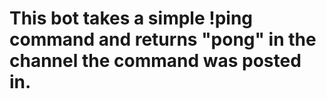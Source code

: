 # **This bot takes a simple !ping command and returns "pong" in the channel the command was posted in.**